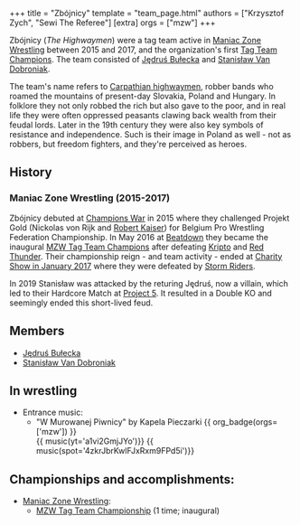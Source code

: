 +++
title = "Zbójnicy"
template = "team_page.html"
authors = ["Krzysztof Zych", "Sewi The Referee"]
[extra]
orgs = ["mzw"]
+++

Zbójnicy (_The Highwaymen_) were a tag team active in [Maniac Zone Wrestling](@/o/mzw.md) between 2015 and 2017, and the organization's first [Tag Team Champions](@/c/mzw-tag-team-championship.md). The team consisted of [Jędruś Bułecka](@/w/jedrus-bulecka.md) and [Stanisław Van Dobroniak](@/w/stanislaw-van-dobroniak.md).

The team's name refers to [Carpathian highwaymen][wiki-zbojnicy], robber bands who roamed the mountains of present-day Slovakia, Poland and Hungary. In folklore they not only robbed the rich but also gave to the poor, and in real life they were often oppressed peasants clawing back wealth from their feudal lords. Later in the 19th century they were also key symbols of resistance and independence. Such is their image in Poland as well - not as robbers, but freedom fighters, and they're perceived as heroes.

## History

### Maniac Zone Wrestling (2015-2017)

Zbójnicy debuted at [Champions War](@/e/mzw/2015-05-31-mzw-champions-war.md) in 2015 where they challenged Projekt Gold (Nickolas von Rijk and [Robert Kaiser](@/w/robert-kaiser.md)) for Belgium Pro Wrestling Federation Championship. In May 2016 at [Beatdown](@/e/mzw/2016-05-14-mzw-beatdown.md) they became the inaugural [MZW Tag Team Champions](@/c/mzw-tag-team-championship.md) after defeating [Kripto](@/w/kripto.md) and [Red Thunder](@/w/red-thunder.md). Their championship reign - and team activity - ended at [Charity Show in January 2017](@/e/mzw/2017-01-15-mzw-charity-show-2017.md) where they were defeated by [Storm Riders](@/tt/storm-riders.md). 

In 2019 Stanisław was attacked by the returing Jędruś, now a villain, which led to their Hardcore Match at [Project 5](@/e/mzw/2019-06-01-mzw-project-5-hero.md). It resulted in a Double KO and seemingly ended this short-lived feud.

## Members

- [Jędruś Bułecka](@/w/jedrus-bulecka.md)
- [Stanisław Van Dobroniak](@/w/stanislaw-van-dobroniak.md)

## In wrestling

* Entrance music:
  - "W Murowanej Piwnicy" by Kapela Pieczarki
 {{ org_badge(orgs=['mzw']) }} <br>
 {{ music(yt='a1vi2GmjJYo')}}
 {{ music(spot='4zkrJbrKwlFJxRxm9FPd5i')}}

## Championships and accomplishments:

* [Maniac Zone Wrestling](@/o/mzw.md):
  - [MZW Tag Team Championship](@/c/mzw-tag-team-championship.md) (1 time; inaugural)

[wiki-zbojnicy]: https://pl.wikipedia.org/wiki/Zb%C3%B3jnicy
